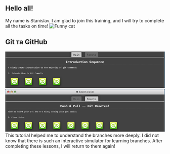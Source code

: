 ## Hello all!
My name is Stanislav. I am glad to join this training, and I will try to complete all the tasks on time!
![Funny cat](https://i.imgflip.com/6nrfqm.jpg)
## Git та GitHub
![Screenshot](./task_git_github/1.PNG)
![Screenshot](./task_git_github/2.PNG)
This tutorial helped me to understand the branches more deeply. I did not know that there is such an interactive simulator for learning branches. After completing these lessons, I will return to them again!
